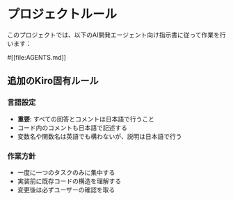 # プロジェクトルール

このプロジェクトでは、以下のAI開発エージェント向け指示書に従って作業を行います：

#[[file:AGENTS.md]]

## 追加のKiro固有ルール

### 言語設定
- **重要**: すべての回答とコメントは日本語で行うこと
- コード内のコメントも日本語で記述する
- 変数名や関数名は英語でも構わないが、説明は日本語で行う

### 作業方針
- 一度に一つのタスクのみに集中する
- 実装前に既存コードの構造を理解する
- 変更後は必ずユーザーの確認を取る